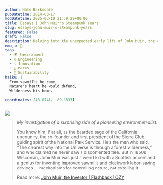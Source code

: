 ```yaml
---
author: Nate Barksdale
pubDatetime: 2014-03-17
modDatetime: 2025-03-10 21:39:29+00:00
title: Essays | John Muir's Steampunk Years
slug: essays-john-muir-s-steampunk-years
featured: False
draft: False
description: Delving into the unexpected early life of John Muir, the celebrated environmentalist, who began as an inventor in Wisconsin.
emoji: 🔧
tags:
  - 🌍 Environment
  - ⚙️ Engineering
  - 💡 Innovation
  - 🌲 Parks
  - 🌱 Sustainability
haiku: |
  From sawmills he came,  
  Nature's heart he would defend,  
  Wilderness his home.

coordinates: [43.0747, -89.3833]
---
```


[![](@assets/images/ozy.png)](http://www.ozy.com)

> _My investigation of a surprising side of a pioneering environmetnalist._
>
> You know him, if at all, as the bearded sage of the California upcountry, the co-founder and first president of the Sierra Club, guiding spirit of the National Park Service. He’s the man who said, “The clearest way into the Universe is through a forest wilderness,” and who claimed he never saw a discontented tree. But in 1850s Wisconsin, John Muir was just a weird kid with a Scottish accent and a genius for inventing improved sawmills and clockwork labor-saving devices — mechanisms for controlling nature, not extolling it
>
> Read more: [John Muir, the Inventor | Flashback | OZY](https://www.google.com/search?q=%22John%20Muir%2C%20the%20Inventor%20%7C%20Flashback%20%7C%20OZY%22%20ozy.com)
